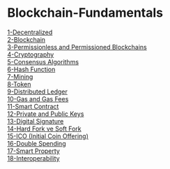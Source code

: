 # Blockchain-Fundamentals

[1-Decentralized]() <br>
[2-Blockchain]() <br>
[3-Permissionless and Permissioned Blockchains]() <br>
[4-Cryptography]() <br>
[5-Consensus Algorithms]() <br>
[6-Hash Function]() <br>
[7-Mining]() <br>
[8-Token]() <br>
[9-Distributed Ledger]() <br>
[10-Gas and Gas Fees]() <br>
[11-Smart Contract]() <br>
[12-Private and Public Keys]() <br>
[13-Digital Signature]() <br>
[14-Hard Fork ve Soft Fork]() <br>
[15-ICO (Initial Coin Offering)]() <br>
[16-Double Spending]() <br>
[17-Smart Property]() <br>
[18-Interoperability]() <br>
